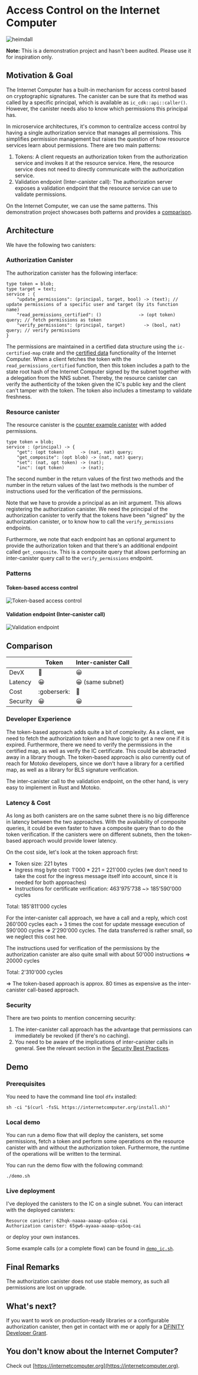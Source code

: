 # Access Control on the Internet Computer

![heimdall](./assets/heimdall_access_control.png)


**Note:** This is a demonstration project and hasn't been audited. Please use it for inspiration only.

## Motivation & Goal

The Internet Computer has a built-in mechanism for access control based on cryptographic signatures. The canister can be sure that its method was called by a specific principal, which is available as `ic_cdk::api::caller()`. However, the canister needs also to know which permissions this principal has.

In microservice architectures, it's common to centralize access control by having a single authorization service that manages all permissions. This simplifies permission management but raises the question of how resource services learn about permissions. There are two main patterns:

1) Tokens: A client requests an authorization token from the authorization service and invokes it at the resource service. Here, the resource service does not need to directly communicate with the authorization service.
2) Validation endpoint (Inter-canister call): The authorization server exposes a validation endpoint that the resource service can use to validate permissions.

On the Internet Computer, we can use the same patterns. This demonstration project showcases both patterns and provides a [comparison](#comparison).

## Architecture

We have the following two canisters:

### Authorization Canister

The authorization canister has the following interface:

```
type token = blob;
type target = text;
service : {
    "update_permissions": (principal, target, bool) -> (text); // update permissions of a specific user and target (by its function name)
    "read_permissions_certified": ()              -> (opt token) query; // fetch permissions as token
    "verify_permissions": (principal, target)       -> (bool, nat) query; // verify permissions
}
```

The permissions are maintained in a certified data structure using the `ic-certified-map` crate and the [certified data](https://internetcomputer.org/how-it-works/response-certification/) functionality of the Internet Computer. When a client fetches the token with the `read_permissions_certified` function, then this token includes a path to the state root hash of the Internet Computer signed by the subnet together with a delegation from the NNS subnet. Thereby, the resource canister can verify the authenticity of the token given the IC's public key and the client can't tamper with the token.
The token also includes a timestamp to validate freshness. 
 

### Resource canister

The resource canister is the [counter example canister](https://github.com/dfinity/examples/tree/master/rust/counter) with added permissions.

```
type token = blob;
service : (principal) -> {
    "get": (opt token)      -> (nat, nat) query;
    "get_composite": (opt blob) -> (nat, nat) query;
    "set": (nat, opt token) -> (nat);
    "inc": (opt token)      -> (nat);
```

The second number in the return values of the first two methods and the number in the return values of the last two methods is the number of instructions used for the verification of the permissions.

Note that we have to provide a principal as an init argument. This allows registering the authorization canister. We need the principal of the authorization canister to verify that the tokens have been "signed" by the authorization canister, or to know how to call the `verify_permissions` endpoints.

Furthermore, we note that each endpoint has an optional argument to provide the authorization token and that there's an additional endpoint called `get_composite`. This is a composite query that allows performing an inter-canister query call to the `verify_permissions` endpoint.


### Patterns

#### Token-based access control

![Token-based access control](./assets/access_control_token.png)

#### Validation endpoint (Inter-canister call)

![Validation endpoint](./assets/access_control_intercanister.png)

## Comparison


|          |           Token          |       Inter-canister Call      |
|----------|--------------------------|--------------------------------|
| DevX     |  :thinking:	          |       :grinning:	           |
| Latency  |  :grinning:	          |       :grinning: (same subnet) |
| Cost     |  :goberserk:             |    :slightly_smiling_face:   |
| Security |  :grinning:              |       :grinning:               |

### Developer Experience

The token-based approach adds quite a bit of complexity. As a client, we need to fetch the authorization token and have logic to get a new one if it is expired. Furthermore, there we need to verify the permissions in the certified map, as well as verify the IC certificate. This could be abstracted away in a library though. The token-based approach is also currently out of reach for Motoko developers, since we don't have a library for a certified map, as well as a library for BLS signature verification.

The inter-canister call to the validation endpoint, on the other hand, is very easy to implement in Rust and Motoko.

### Latency & Cost

As long as both canisters are on the same subnet there is no big difference in latency between the two approaches. With the availability of composite queries, it could be even faster to have a composite query than to do the token verification.
If the canisters were on different subnets, then the token-based approach would provide lower latency.

On the cost side, let's look at the token approach first: 
- Token size: 221 bytes
- Ingress msg byte cost: 1'000 * 221 = 221'000 cycles (we don't need to take the cost for the ingress message itself into account, since it is needed for both approaches)
- Instructions for certificate verification: 463'975'738 ~> 185'590'000 cycles

Total: 185'811'000 cycles

For the inter-canister call approach, we have a call and a reply, which cost 260'000 cycles each + 3 times the cost for update message execution of 590'000 cycles => 2'290'000 cycles.
The data transferred is rather small, so we neglect this cost hee.

The instructions used for verification of the permissions by the authorization canister are also quite small with about 50'000 instructions => 20000 cycles

Total: 2'310'000 cycles

=> The token-based approach is approx. 80 times as expensive as the inter-canister call-based approach.

### Security

 There are two points to mention concerning security:
 1) The inter-canister call approach has the advantage that permissions can immediately be revoked (if there's no caching).
 2) You need to be aware of the implications of inter-canister calls in general. See the relevant section in the [Security Best Practices](https://internetcomputer.org/docs/current/references/security/rust-canister-development-security-best-practices#inter-canister-calls-and-rollbacks).

## Demo

### Prerequisites

You need to have the command line tool `dfx` installed:


```
sh -ci "$(curl -fsSL https://internetcomputer.org/install.sh)"

```

### Local demo

You can run a demo flow that will deploy the canisters, set some permissions, fetch a token and perform some operations on the resource canister with and without the authorization token. Furthermore, the runtime of the operations will be written to the terminal.

You can run the demo flow with the following command:

```
./demo.sh
```

### Live deployment

I've deployed the canisters to the IC on a single subnet. You can interact with the deployed canisters:

```
Resource canister: 62hqk-naaaa-aaaap-qa5oa-cai
Authorization canister: 65gw6-ayaaa-aaaap-qa5oq-cai
```
or deploy your own instances.

Some example calls (or a complete flow) can be found in [`demo_ic.sh`](/demo_ic.sh).


## Final Remarks

The authorization canister does not use stable memory, as such all permissions are lost on upgrade.


## What's next?

If you want to work on production-ready libraries or a configurable authorization canister, then get in contact with me or apply for a [DFINITY Developer Grant](https://dfinity.org/grants).

## You don't know about the Internet Computer?

Check out [https://internetcomputer.org](https://internetcomputer.org).





